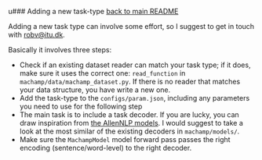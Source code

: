 u### Adding a new task-type
[back to main README](../README.md)

Adding a new task type can involve some effort, so I suggest to get in touch with robv@itu.dk.

Basically it involves three steps:

* Check if an existing dataset reader can match your task type; if it does, make sure it uses
  the correct one: `read_function` in `machamp/data/machamp_dataset.py`. If there is no reader that matches your data
  structure, you have write a new one.
* Add the task-type to the `configs/param.json`, including any parameters you need to use for
  the following step
* The main task is to include a task decoder. If you are lucky, you can draw inspiration from
  [the AllenNLP models](https://github.com/allenai/allennlp-models). I would suggest
  to take a look at the most similar of the existing decoders in `machamp/models/`.
* Make sure the `MachampModel` model forward pass passes the right encoding (sentence/word-level)
  to the right decoder.


